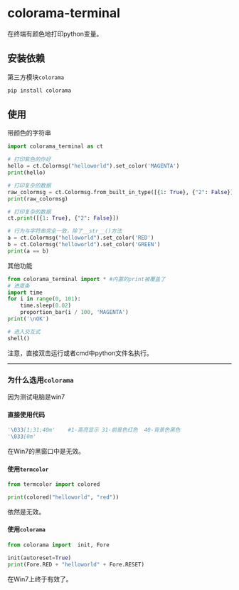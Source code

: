 # colorama-terminal

在终端有颜色地打印python变量。

## 安装依赖

第三方模块`colorama`

```bash
pip install colorama
```



## 使用

带颜色的字符串

```python
import colorama_terminal as ct

# 打印紫色的你好
hello = ct.Colormsg("helloworld").set_color('MAGENTA')
print(hello)

# 打印复杂的数据
raw_colormsg = ct.Colormsg.from_built_in_type([{1: True}, {"2": False}])
print(raw_colormsg)

# 打印复杂的数据
ct.print([{1: True}, {"2": False}])

# 行为与字符串完全一致，除了__str__()方法
a = ct.Colormsg("helloworld").set_color('RED')
b = ct.Colormsg("helloworld").set_color('GREEN')
print(a == b)
```

其他功能

```python
from colorama_terminal import * #内置的print被覆盖了
# 进度条
import time
for i in range(0, 101):
    time.sleep(0.02)
    proportion_bar(i / 100, 'MAGENTA')
print('\nOK')

# 进入交互式
shell()
```

注意，直接双击运行或者cmd中python文件名执行。



---



### 为什么选用`colorama`

因为测试电脑是win7

#### 直接使用代码

```python
'\033[1;31;40m'    #1-高亮显示 31-前景色红色  40-背景色黑色
'\033[0m'
```

在Win7的黑窗口中是无效。

#### 使用`termcolor`

```python
from termcolor import colored

print(colored("helloworld", "red"))
```

依然是无效。

#### 使用`colorama`

```python
from colorama import  init, Fore

init(autoreset=True)
print(Fore.RED + "helloworld" + Fore.RESET)
```

在Win7上终于有效了。


